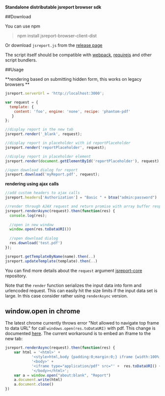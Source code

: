**Standalone distributable jsreport browser sdk**

##Download

You can use npm
> npm install jsreport-browser-client-dist

Or download `jsreport.js` from the [release page](https://github.com/jsreport/jsreport-browser-client-dist/releases)

The script itself should be compatible with [webpack](https://webpack.github.io/), [requirejs](http://requirejs.org/) and other script bundlers.

##Usage

**rendering based on submitting hidden form, this works on legacy browsers **

```js
jsreport.serverUrl = 'http://localhost:3000';

var request = {
  template: { 
    content: 'foo', engine: 'none', recipe: 'phantom-pdf'
   }
};

//display report in the new tab
jsreport.render('_blank', request);

//display report in placeholder with id reportPlaceholder
jsreport.render('reportPlaceholder', request);

//display report in placeholder element
jsreport.render(document.getElementById('reportPlaceholder'), request);

//open download dialog for report
jsreport.download('myReport.pdf', request);
```


**rendering using ajax calls**
```js
//add custom headers to ajax calls
jsreport.headers['Authorization'] = "Basic " + btoa("admin:password")

//render through AJAX request and return promise with array buffer response
jsreport.renderAsync(request).then(function(res) {
  console.log(res);
  
  //open in new window
  window.open(res.toDataURI())
  
  //open download dialog
  res.download('test.pdf')
});

jsreport.getTemplateByName(name).then(..)
jsreport.updateTemplate(template).then(..)
```

You can find more details about the `request` argument  [jsreport-core](https://github.com/jsreport/jsreport-core) repository.

Note that the `render` function serializes the input data into form and urlencoded request. This can easily hit the size limits if the input data set is large. In this case consider rather using `renderAsync` version.

## window.open in chrome
The latest chrome currently throws error "Not allowed to navigate top frame to data URL" for call `windows.open(res.toDataURI)` with pdf. This change is documented [here](https://stackoverflow.com/a/45495974/1660996). The current workaround is to embed an iframe to the new tab:
```js
jsreport.renderAsync(request).then(function(res) {                        
    var html = '<html>' +
            '<style>html,body {padding:0;margin:0;} iframe {width:100%;height:100%;border:0}</style>' +
            '<body>' +                                
            '<iframe type="application/pdf" src="' +  res.toDataURI() + '"></iframe>' +
            '</body></html>';
    var a = window.open("about:blank", "Report")
    a.document.write(html)
    a.document.close()
})
```